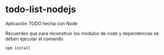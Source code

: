 # todo-list-nodejs
Aplicación TODO hecha con Node

Recuerden que para reconstruir los módulos de node y dependencias se deben ejecutar el comando.

```
npm install
```
